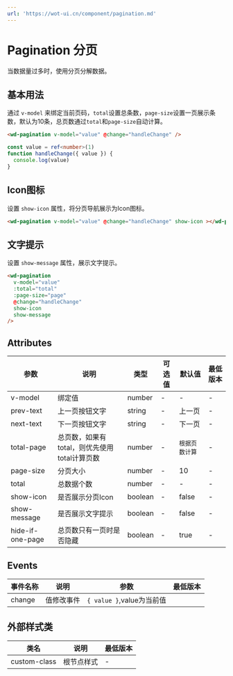 ```yaml
---
url: 'https://wot-ui.cn/component/pagination.md'
---
```

# Pagination 分页

当数据量过多时，使用分页分解数据。

## 基本用法

通过 `v-model` 来绑定当前页码，`total`设置总条数，`page-size`设置一页展示条数，默认为10条，总页数通过`total`和`page-size`自动计算。

```html
<wd-pagination v-model="value" @change="handleChange" />
```

```typescript
const value = ref<number>(1)
function handleChange({ value }) {
  console.log(value)
}
```

## Icon图标

设置 `show-icon` 属性，将分页导航展示为Icon图标。

```html
<wd-pagination v-model="value" @change="handleChange" show-icon ></wd-pagination>
```

## 文字提示

设置 `show-message` 属性，展示文字提示。

```html
<wd-pagination 
  v-model="value" 
  :total="total" 
  :page-size="page" 
  @change="handleChange" 
  show-icon 
  show-message
/>
```

## Attributes

| 参数 | 说明 | 类型 | 可选值 | 默认值 | 最低版本 |
|-----|------|-----|-------|-------|--------|
| v-model | 绑定值 | number | - | - | - |
| prev-text | 上一页按钮文字 |  string | - | 上一页 | - |
| next-text | 下一页按钮文字 |  string | - | 下一页 | - |
| total-page | 总页数，如果有total，则优先使用total计算页数 |  number | - | `根据页数计算` | - |
| page-size | 分页大小 |  number | - | 10 | - |
| total | 总数据个数 |  number | - | - | - |
| show-icon | 是否展示分页Icon |  boolean | - | false | - |
| show-message | 是否展示文字提示 |  boolean | - | false | - |
| hide-if-one-page | 总页数只有一页时是否隐藏 |  boolean | - | true | - |

## Events

| 事件名称 | 说明 | 参数 | 最低版本 |
|---------|-----|------|--------|
| change | 值修改事件 | `{ value }`,value为当前值 |

## 外部样式类

| 类名 | 说明 | 最低版本 |
|-----|------|--------|
| custom-class | 根节点样式 | - |
